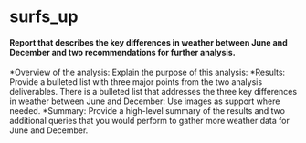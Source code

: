 # surfs_up

#### Report that describes the key differences in weather between June and December and two recommendations for further analysis.
*Overview of the analysis: Explain the purpose of this analysis:
*Results: Provide a bulleted list with three major points from the two analysis deliverables. There is a bulleted list that addresses the three key differences in weather between June and December: Use images as support where needed.
*Summary: Provide a high-level summary of the results and two additional queries that you would perform to gather more weather data for June and December.
